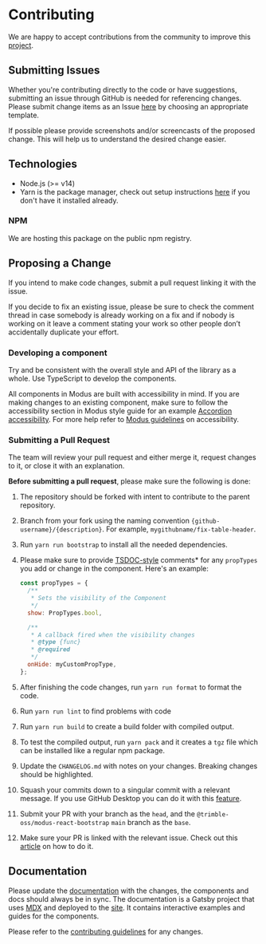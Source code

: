 # Contributing

We are happy to accept contributions from the community to improve this [project](https://github.com/trimble-oss/modus-react-bootstrap).

## Submitting Issues

Whether you're contributing directly to the code or have suggestions, submitting an issue through GitHub is needed
for referencing changes. Please submit change items as an Issue [here](https://github.com/trimble-oss/modus-react-bootstrap/issues) by choosing an appropriate template.

If possible please provide screenshots and/or screencasts of the proposed change. This will help us to understand the desired change easier.

## Technologies

- Node.js (>= v14)
- Yarn is the package manager, check out setup
  instructions [here](https://yarnpkg.com/en/docs/install) if you don't have it installed already.

### NPM

We are hosting this package on the public npm registry.

## Proposing a Change

If you intend to make code changes, submit a pull request linking it with the issue.

If you decide to fix an existing issue, please be sure to check the comment thread in case somebody is already working on a fix and if nobody is working on it leave a comment stating your work so other people don’t accidentally duplicate your effort.

### Developing a component

Try and be consistent with the overall style and API of the library as a whole. Use TypeScript to develop the components.

All components in Modus are built with accessibility in mind. If you are making changes to an existing component, make sure to follow the accessibility section in Modus style guide for an example [Accordion accessibility](https://modus.trimble.com/components/accordions/#accessibility). For more help refer to [Modus guidelines](https://modus.trimble.com/foundations/accessibility/?q=acce#acce) on accessibility.

### Submitting a Pull Request

The team will review your pull request and either merge it, request changes to it, or close it with an explanation.

**Before submitting a pull request**, please make sure the following is done:

1. The repository should be forked with intent to contribute to the parent repository.
2. Branch from your fork using the naming convention `{github-username}/{description}`. For example, `mygithubname/fix-table-header`.
3. Run `yarn run bootstrap` to install all the needed dependencies.
4. Please make sure to provide [TSDOC-style](https://tsdoc.org/) comments\* for any `propTypes` you add or change in the component.
   Here's an example:

   ```js
   const propTypes = {
     /**
      * Sets the visibility of the Component
      */
     show: PropTypes.bool,

     /**
      * A callback fired when the visibility changes
      * @type {func}
      * @required
      */
     onHide: myCustomPropType,
   };
   ```

5. After finishing the code changes, run `yarn run format` to format the code.
6. Run `yarn run lint` to find problems with code
7. Run `yarn run build` to create a build folder with compiled output.
8. To test the compiled output, run `yarn pack` and it creates a `tgz` file which can be installed like a regular npm package.
9. Update the `CHANGELOG.md` with notes on your changes. Breaking changes should be highlighted.
10. Squash your commits down to a singular commit with a relevant message. If you use GitHub Desktop you can do it with this [feature](https://docs.github.com/en/desktop/contributing-and-collaborating-using-github-desktop/managing-commits/squashing-commits).
11. Submit your PR with your branch as the `head`, and the `@trimble-oss/modus-react-bootstrap` `main` branch as the `base`.
12. Make sure your PR is linked with the relevant issue. Check out this [article](https://docs.github.com/en/issues/tracking-your-work-with-issues/linking-a-pull-request-to-an-issue) on how to do it.

## Documentation

Please update the [documentation](https://github.com/trimble-oss/modus-react-bootstrap/tree/main/docs/src/pages/components) with the changes, the components and docs should always be in sync.
The documentation is a Gatsby project that uses [MDX](https://www.gatsbyjs.com/docs/how-to/routing/mdx/) and deployed to the [site](https://modus-react-bootstrap.trimble.com/). It contains interactive examples and guides for the components.

Please refer to the [contributing guidelines](https://github.com/trimble-oss/modus-react-bootstrap/blob/main/CONTRIBUTING-docs.md) for any changes.
